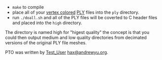- `make` to compile
- place all of your [vertex colored](https://github.com/vertexcolor) [PLY](https://paulbourke.net/dataformats/ply/) files into the `ply` directory.
- run `./doall.sh` and all of the PLY files will be coverted to C header files and placed into the `high` directory.

The directory is named high for "higest quality" the concept is that you could then output medium and low quality directories from decimated versions of the original PLY file meshes.

PTO was written by [Test_User](https://notabug.org/test_user) <hax@andrewyu.org>.